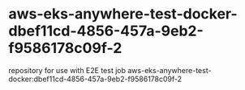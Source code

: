 # aws-eks-anywhere-test-docker-dbef11cd-4856-457a-9eb2-f9586178c09f-2
repository for use with E2E test job aws-eks-anywhere-test-docker:dbef11cd-4856-457a-9eb2-f9586178c09f-2
